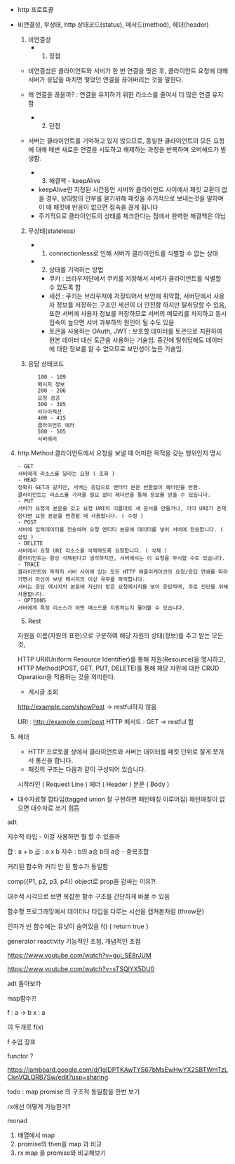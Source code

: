 * http 프로토콜

- 비연결성, 무상태, http 상태코드(status), 메서드(method), 헤더(header)
  
  1. 비연결성
     - 1) 장점
  
    - 비연결성은 클라이언트와 서버가 한 번 연결을 맺은 후, 클라이언트 요청에 대해 서버가 응답을 마치면 맺었던 연결을 끊어버리는 것을 말한다.
    - 왜 연결을 끊을까? : 연결을 유지하기 위한 리소스를 줄여서 더 많은 연결 유지함

      - 2) 단점
    - 서버는 클라이언트를 기억하고 있지 않으므로, 동일한 클라이언트의 모든 요청에 대해 매번 새로운 연결을 시도하고 해제하는 과정을 반복하며 오버헤드가 발생함.
      - 3) 해결책 - keepAlive
      - keepAlive란 지정된 시간동안 서버와 클라이언트 사이에서 패킷 교환이 없을 경우, 상대방의 안부를 묻기위해 패킷을 주기적으로 보내는것을 말하며 이 때 패킷에 반응이 없으면 접속을 끊게 됩니다
      - 주기적으로 클라이언트의 상태를 체크한다는 점에서 완벽한 해결책은 아님
  
  2. 무상태(stateless)
     - 1) connectionless로 인해 서버가 클라이언트를 식별할 수 없는 상태

     - 2) 상태를 기억하는 방법 
       -  쿠키 : 브라우저단에서 쿠키를 저장해서 서버가 클라이언트를 식별할 수 있도록 함
       -  세션 : 쿠키는 브라우저에 저장되어서 보안에 취약함, 서버단에서 사용자 정보를 저장하는 구조인 세션이 더 안전함 하지만 탈취당할 수 있음, 또한 서버에 사용자 정보를 저장하므로 서버의 메모리를 차지하고 동시 접속이 높으면 서버 과부하의 원인이 될 수도 있음
       -  토큰을 사용하는 OAuth, JWT : 보호할 데이터를 토큰으로 치환하여 원본 데이터 대신 토큰을 사용하는 기술임. 중간에 탈취당해도 데이터에 대한 정보를 알 수 없으므로 보안성이 높은 기술임.

  3. 응답 상태코드
  

            100 - 109
            메시지 정보
            200 - 206
            요청 성공
            300 - 305
            리다이렉션
            400 - 415
            클라이언트 에러
            500 - 505
            서버에러
 4. http Method
       클라이언트에서 요청을 보낼 때 어떠한 목적을 갖는 행위인지 명시

        - GET
        서버에게 리소스를 달라는 요청 ( 조회 )
        - HEAD
        정확히 GET과 같지만, 서버는 응답으로 엔터티 본문 반환없이 헤더만을 반환.
        클라이언트는 리소스를 가져올 필요 없이 헤더만을 통해 정보를 얻을 수 있습니다.
        - PUT
        서버가 요청의 본문을 갖고 요청 URI의 이름대로 새 문서를 만들거나, 이미 URI가 존재한다면 요청 본문을 변경할 때 사용합니다. ( 수정 )
        - POST
        서버에 입력데이터를 전송하며 요청 엔티티 본문에 데이터를 넣어 서버에 전송합니다. ( 삽입 )
        - DELETE
        서버에서 요청 URI 리소스를 삭제하도록 요청합니다. ( 삭제 )
        클라이언트는 항상 삭제된다고 생각하지만, 서버에서는 이 요청을 무시할 수도 있습니다.
        - TRACE
        클라이언트와 목적지 서버 사이에 있는 모든 HTTP 애플리케이션의 요청/응답 연쇄를 따라가면서 자신이 보낸 메시지의 이상 유무를 파악합니다.
        서버는 응답 메시지의 본문에 자신이 받은 요청메시지를 넣어 응답하며, 주로 진단을 위해 사용합니다.
        - OPTIONS
        서버에게 특정 리소스가 어떤 메소드를 지원하는지 물어볼 수 있습니다.

    5. Rest

    자원을 이름(자원의 표현)으로 구분하여 해당 자원의 상태(정보)를 주고 받는 모든 것,

    HTTP URI(Uniform Resource Identifier)를 통해 자원(Resource)을 명시하고, HTTP Method(POST, GET, PUT, DELETE)를 통해 해당 자원에 대한 CRUD Operation을 적용하는 것을 의미한다.

    * 게시글 조회

    http://example.com/showPost -> restful하지 않음

    URI : http://example.com/post
    HTTP 메서드 : GET -> restful 함


5. 헤더 
   - HTTP 프로토콜 상에서 클라이언트와 서버는 데이터를 패킷 단위로 잘게 쪼개서 통신을 합니다.
   - 패킷의 구조는 다음과 같이 구성되어 있습니다.

    시작라인 ( Request Line )
    헤더 ( Header )
    본문 ( Body )


 * 대수자료형
합타임(tagged union 잘 구현하면 패턴매칭 이루어짐)
패턴매칭이 없으면 대수자료 쓰기 힘듬 

adt

지수적 타입 - 이걸 사용하면 뭘 할 수 있을까

합 : a + b
곱 : a x b
지수 : b의 a승
b의 a승 - 중복조합

커리된 함수와 커리 안 된 함수가 동일함

comp({P1, p2, p3, p4})
object로 prop을 감싸는 이유?!

대수적 시각으로 보면 복잡한 함수 구조를 간단하게 바꿀 수 있음

함수형 프로그래밍에서 데이터나 타입을 다루는 시선을 캡쳐본처럼 (throw문)

인자가 빈 함수에는 유닛이 숨어있음
f() {
  return true
}

generator reactivity
기능적인 초첨, 개념적인 초점

https://www.youtube.com/watch?v=gui_SE8rJUM

https://www.youtube.com/watch?v=sTSQlYX5DU0

adt 돞아보라

map함수?!

f : a -> b
x : a 

이 두개로 f(x)


f
수업 장표

functor ? 

https://jamboard.google.com/d/1gIDPTKAwTYS67bMsEwHwYX2SBTWmTzLCknVQLQRB7Sw/edit?usp=sharing

todo : map promise 의 구조적 동일함을 한번 보기

rx에선 어떻게 가능한가?

monad

1. 배열에서 map
2. promise의 then을 map 과 비교
3. rx map 을 promise와 비교해보기